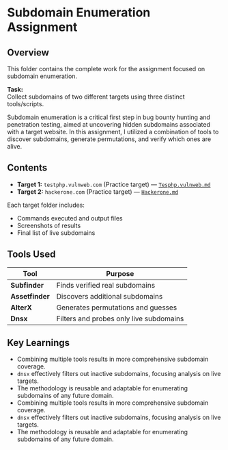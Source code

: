 # Subdomain Enumeration Assignment

## Overview

This folder contains the complete work for the assignment focused on subdomain enumeration.

**Task:**  
Collect subdomains of two different targets using three distinct tools/scripts.

Subdomain enumeration is a critical first step in bug bounty hunting and penetration testing, aimed at uncovering hidden subdomains associated with a target website. In this assignment, I utilized a combination of tools to discover subdomains, generate permutations, and verify which ones are alive.

## Contents

- **Target 1:** `testphp.vulnweb.com` (Practice target) — [`Tesphp.vulnweb.md`](Tesphp.vulnweb.md)  
- **Target 2:** `hackerone.com` (Practice target) — [`Hackerone.md`](Hackerone.md)  

Each target folder includes:  
- Commands executed and output files  
- Screenshots of results  
- Final list of live subdomains  

## Tools Used

| Tool       | Purpose                                 |
|------------|-----------------------------------------|
| **Subfinder**   | Finds verified real subdomains         |
| **Assetfinder** | Discovers additional subdomains        |
| **AlterX**      | Generates permutations and guesses      |
| **Dnsx**        | Filters and probes only live subdomains |

## Key Learnings
- Combining multiple tools results in more comprehensive subdomain coverage.  
- `dnsx` effectively filters out inactive subdomains, focusing analysis on live targets.  
- The methodology is reusable and adaptable for enumerating subdomains of any future domain.
- Combining multiple tools results in more comprehensive subdomain coverage.  
- `dnsx` effectively filters out inactive subdomains, focusing analysis on live targets.  
- The methodology is reusable and adaptable for enumerating subdomains of any future domain.
